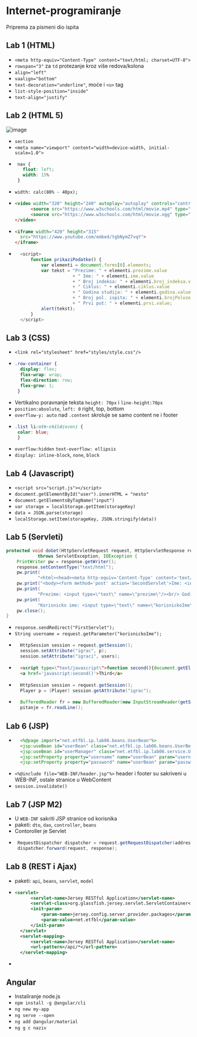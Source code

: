 # Internet-programiranje
Priprema za pismeni dio ispita

## Lab 1 (HTML)
- `<meta http-equiv="Content-Type" content="text/html; charset=UTF-8">`
- `rowspan="3"` za `td` protezanje kroz više redova/kolona
- `align="left"`
- `vaalign="bottom"`
- `text-decoration="underline"`, moće i `<u>` tag
- `list-style-position="inside"`
- `text-align="justify"`

## Lab 2 (HTML 5)
![image](https://github.com/vanja-djenadija/Internet-programiranje/assets/130909026/e1face73-7391-4b2e-84d0-93150ae08ea1)
- `section`
-  `<meta name="viewport" content="width=device-width, initial-scale=1.0">`
-  ```css
    nav {
      float: left;
      width: 15%
    }
    ```
- `width: calc(80% - 40px);`
- ```html
  <video width="320" height="240" autoplay="autoplay" controls="controls">
        <source src="https://www.w3schools.com/html/movie.mp4" type="video/mp4">
        <source src="https://www.w3schools.com/html/movie.ogg" type="video/ogg">
  </video>
  ```
- ```html
  <iframe width="420" height="315"
	src="https://www.youtube.com/embed/tgbNymZ7vqY">
  </iframe> 
  ```
- ```javascript
	<script>
		function prikaziPodatke() {
			var elementi = document.forms[0].elements;
			var tekst = "Prezime: " + elementi.prezime.value
						+ " Ime: " + elementi.ime.value
						+ " Broj indeksa: " + elementi.broj_indeksa.value
						+ " Ciklus: " + elementi.ciklus.value
						+ " Godina studija: " + elementi.godina.value
						+ " Broj pol. ispita: " + elementi.brojPolozenihIspita.value
						+ " Prvi put: " + elementi.prvi.value;
			alert(tekst);
		}
	</script>
  ```
  
## Lab 3 (CSS)
- `<link rel="stylesheet" href="styles/style.css"/>`
- ```css
  .row-container {
	display: flex;
	flex-wrap: wrap;
	flex-direction: row;
	flex-grow: 1;
   }
   ```
- Vertikalno poravnanje teksta `height: 70px` i `line-height:70px`
- `position:absolute`, `left: 0` right, top, bottom
- `overflow-y: auto` nad `.content` skroluje se samo content ne i footer
-  ```css
   .list li:nth-child(even) {
	color: blue;
    }
    ```
- `overflow:hidden` `text-overflow: ellipsis`
- `display: inline-block`, `none`, `block`

## Lab 4 (Javascript)
- `<script src="script.js"></script>`
-  `document.getElementById("user").innerHTML = "nesto"`
-  `document.getElementsByTagName("input")`
-  `var storage = localStorage.getItem(storageKey)`
-  `data = JSON.parse(storage)`
-   `localStorage.setItem(storageKey, JSON.stringify(data))`

## Lab 5 (Servleti)
```java
protected void doGet(HttpServletRequest request, HttpServletResponse response)
			throws ServletException, IOException {
	PrintWriter pw = response.getWriter();
	response.setContentType("text/html");
	pw.print(
			"<html><head><meta http-equiv='Content-Type' content='text/html' charset='UTF-8'/><title>First</title></head>");
	pw.print("<body><form method='post' action='SecondServlet'>Ime: <input type='text' name='ime'/><br/>");
	pw.print(
			"Prezime: <input type=\"text\" name=\"prezime\"/><br/> Godina rodjenja: <input type=\"text\" name=\"godinaRodjenja\"/><br/>");
	pw.print(
			"Korisnicko ime: <input type=\"text\" name=\"korisnickoIme\"/><br/><input type=\"submit\" value=\"Prijava\"/></form></body></html>");
	pw.close();
}
```
- `response.sendRedirect("FirstServlet");`
- `String username = request.getParameter("korisnickoIme");`
- ```java
	HttpSession session = request.getSession();
	session.setAttribute("igrac", p);
	session.setAttribute("igraci", users);
  ```
- ```html
	<script type=\"text/javascript\">function second(){document.getElementById('forma').submit();}</script>
	<a href='javascript:second()'>Third</a>
  ```
- ```java
	HttpSession session = request.getSession();
	Player p = (Player) session.getAttribute("igrac");
  ```
- ```java
	BufferedReader fr = new BufferedReader(new InputStreamReader(getServletContext().getResourceAsStream("fajlovi/BP.txt")));
	pitanje = fr.readLine();
  ```

## Lab 6 (JSP)
- ```jsp
	<%@page import="net.etfbl.ip.lab06.beans.UserBean"%>
	<jsp:useBean id="userBean" class="net.etfbl.ip.lab06.beans.UserBean" scope="session"></jsp:useBean>
	<jsp:useBean id="userManager" class="net.etfbl.ip.lab06.service.UserManager" scope="application"></jsp:useBean>
	<jsp:setProperty property="username" name="userBean" param="username" />
	<jsp:setProperty property="password" name="userBean" param="password" />
  ```
- `<%@include file="WEB-INF/header.jsp"%>` header i footer su sakriveni u WEB-INF, ostale stranice u WebContent
- `session.invalidate()`

## Lab 7 (JSP M2)
- U `WEB-INF` sakriti JSP stranice od korisnika
- paketi: `dto`, `dao`, `controller`, `beans`
- Contoroller je Servlet
- ```java
   RequestDispatcher dispatcher = request.getRequestDispatcher(address);
   dispatcher.forward(request, response);
   ```

## Lab 8 (REST i Ajax)
- paketi: `api`, `beans`, `servlet`, `model`
- ```xml
  <servlet>
		<servlet-name>Jersey RESTful Application</servlet-name>
		<servlet-class>org.glassfish.jersey.servlet.ServletContainer</servlet-class>
		<init-param>
			<param-name>jersey.config.server.provider.packages</param-name>
			<param-value>net.etfbl</param-value>
		</init-param>
	</servlet>
	<servlet-mapping>
		<servlet-name>Jersey RESTful Application</servlet-name>
		<url-pattern>/api/*</url-pattern>
	</servlet-mapping>
  ```
- 

## Angular
- Instaliranje node.js
- `npm install -g @angular/cli`
- `ng new my-app`
- `ng serve --open`
- `ng add @angular/material`
- `ng g c naziv`
